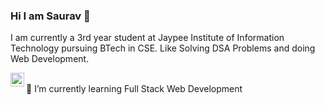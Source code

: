 ### Hi I am Saurav 👋

I am currently a 3rd year student at Jaypee Institute of Information Technology pursuing BTech in CSE.
Like Solving DSA Problems and doing Web Development.


<a href="https://www.linkedin.com/in/saurav-sharma-b454411a2/">
<img alt="Saurav LinkedIN" src="https://raw.githubusercontent.com/peterthehan/peterthehan/master/assets/linkedin.svg"style="max-width: 100%;" width="22px" align="left">
  </a>
  <br/>
  🌱 I’m currently learning Full Stack Web Development



<!--
**Saurav-bit/Saurav-bit** is a ✨ _special_ ✨ repository because its `README.md` (this file) appears on your GitHub profile.

Here are some ideas to get you started:

- 🔭 I’m currently working on ...
- 🌱 I’m currently learning ...
- 👯 I’m looking to collaborate on ...
- 🤔 I’m looking for help with ...
- 💬 Ask me about ...
- 📫 How to reach me: ...
- 😄 Pronouns: ...
- ⚡ Fun fact: ...
-->
